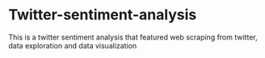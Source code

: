 # Twitter-sentiment-analysis
This is a twitter sentiment analysis that featured web scraping from twitter, data exploration and data visualization
